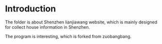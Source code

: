 # Introduction
The folder is about Shenzhen lianjiawang website, which is mainly designed for collect house information in Shenzhen.

The program is interesting, which is forked from zuobangbang.
